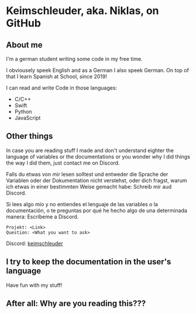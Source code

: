 # Keimschleuder, aka. Niklas, on GitHub

## About me

  I'm a german student writing some code in my free time.
  
  I obviousely speek English and as a German I also speek German. On top of that I learn Spanish at School, since 2019!

  I can read and write Code in those languages:

- C/C++
- Swift
- Python
- JavaScript

## Other things

  In case you are reading stuff I made and don't understand eighter the language of variables or the documentations or you wonder why I did things the way I did them, just contact me on Discord.
  
  Falls du etwas von mir lesen solltest und entweder die Sprache der Variablen oder der Dokumentation nicht verstehst, oder dich fragst, warum ich etwas in einer bestimmten Weise gemacht habe: Schreib mir aud Discord.
  
  Si lees algo mío y no entiendes el lenguaje de las variables o la documentación, o te preguntas por qué he hecho algo de una determinada manera: Escríbeme a Discord.

    Projekt: <Link>
    Question: <What you want to ask>

  Discord: [keimschleuder](https://www.discordapp.com/users/1047546993796452464)

## I try to keep the documentation in the user's language

  Have fun with my stuff!

## After all: Why are you reading this???

